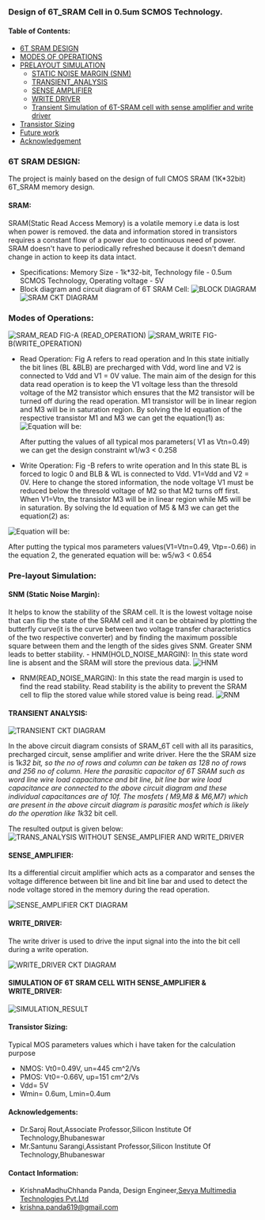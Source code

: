 
### Design of 6T_SRAM Cell in 0.5um SCMOS Technology.

#### Table of Contents:
 - [6T SRAM DESIGN](#6T_SRAM_DESIGN) 
  - [MODES OF OPERATIONS](#Modes_of_operations)
  -  [PRELAYOUT SIMULATION](#PRE_LAYOUT_SIMULATION)
     - [STATIC NOISE MARGIN (SNM)](#STATIC_NOISE_MARGIN)
     - [TRANSIENT_ANALYSIS](#TRANSIENT_ANALYSIS)
      - [SENSE AMPLIFIER](#Sense_amplifier)
      - [WRITE DRIVER](#Write_Driver)
      - [ Transient Simulation of 6T-SRAM cell with sense amplifier and write driver](#Transient_Simulation_of_6T_SRAM_cell_with_sense_amplifier_and_write_driver)
   - [Transistor Sizing](#Transistor_Sizing)
  - [Future work](#Future_work)
   - [Acknowledgement](#Acknowledgement) 
    
### 6T SRAM DESIGN:
The project is mainly based on the design of full CMOS SRAM (1K*32bit) 6T_SRAM memory design.
#### SRAM:
SRAM(Static Read Access Memory) is a volatile memory i.e data is lost when power is removed. the data and information stored in transistors requires a constant flow of a power due to continuous need of power. SRAM doesn't have to periodically refreshed because it doesn't demand change in action to keep its data intact. 
- Specifications:
   Memory Size - 1k*32-bit,  Technology file - 0.5um SCMOS Technology, Operating voltage - 5V
- Block diagram and circuit diagram of 6T SRAM Cell:
![BLOCK DIAGRAM](https://github.com/KrishnaMadhuchhanda/6T_-SRAM/blob/main/Diagrams/SRAM_BLOCKDIAGRAM.png) 
![SRAM CKT DIAGRAM](https://github.com/KrishnaMadhuchhanda/6T_-SRAM/blob/main/Diagrams/SRAM.png)

### Modes of Operations:
![SRAM_READ](https://github.com/KrishnaMadhuchhanda/6T_-SRAM/blob/main/Diagrams/SRAM_READ.png) FIG-A (READ_OPERATION) ![SRAM_WRITE](https://github.com/KrishnaMadhuchhanda/6T_-SRAM/blob/main/Diagrams/SRAM_WRITE.png)
FIG-B(WRITE_OPERATION)

- Read Operation:
   Fig A refers to read operation and In this state initially the bit lines (BL &BLB) are precharged with Vdd,  word line and V2 is connected to Vdd and V1 = 0V value. The main aim of the design for this data read operation is to keep the V1 voltage less than the thresold voltage of the M2 transistor which ensures that the M2 transistor will be turned off during the read operation. M1 transistor will be in linear region and M3 will be in saturation region.
  By solving the Id equation of the respective transistor M1 and M3 we can get the equation(1) as:                                                     
![Equation will be:](https://github.com/KrishnaMadhuchhanda/6T_-SRAM/blob/main/Diagrams/Eq-1.jpeg)
 
   After putting the values of all typical mos parameters( V1 as Vtn=0.49) we can get the design constraint
   w1/w3 < 0.258
   
- Write Operation:
Fig -B refers to write operation and In this state BL is forced to logic 0 and BLB & WL is connected to Vdd.  V1=Vdd and V2 = 0V.  Here to change the stored information, the node voltage V1 must be reduced below the thresold voltage of M2 so that M2 turns off first.
When V1=Vtn, the transistor M3 will be in linear region while M5 will be in saturation.
By solving the Id equation of M5 & M3 we can get the equation(2) as:

![Equation will be:](https://github.com/KrishnaMadhuchhanda/6T_-SRAM/blob/main/Diagrams/Eq-2.jpeg)

After putting the typical mos parameters values(V1=Vtn=0.49, Vtp=-0.66) in the equation 2, the generated equation will be:
w5/w3 < 0.654

### Pre-layout Simulation: 
   #### SNM (Static Noise Margin):
  It helps to know the stability of the SRAM cell. It is the lowest voltage noise that can flip the state of the SRAM cell and it can be obtained by plotting the butterfly curve(it is the curve between two voltage transfer characteristics of the two respective converter) and by finding the maximum possible square between them and the length of the sides gives SNM. Greater SNM leads to better stability.
        - HNM(HOLD_NOISE_MARGIN):
   In this state word line is absent and the SRAM will store the previous data.
   ![HNM](https://github.com/KrishnaMadhuchhanda/6T_-SRAM/blob/main/Diagrams/HNM.png)

   - RNM(READ_NOISE_MARGIN):
    In this state the read margin is used to find the read stability. Read stability is the ability to prevent the SRAM cell to flip the stored value while stored value is being read.
    ![RNM](https://github.com/KrishnaMadhuchhanda/6T_-SRAM/blob/main/Diagrams/RNM.png)

#### TRANSIENT ANALYSIS:
 ![TRANSIENT CKT DIAGRAM](https://github.com/KrishnaMadhuchhanda/6T_-SRAM/blob/main/Diagrams/TRANS%20CKT%20DIAGRAM.png)

In the above circuit diagram consists of SRAM_6T cell with all its parasitics, precharged circuit, sense amplifier and write driver. Here the the SRAM size is 1k*32 bit, so the no of rows and column can be taken as 128 no of rows and 256 no of column. Here the parasitic capacitor of 6T SRAM such as word line wire load capacitance  and bit line, bit line bar wire load capacitance are connected to the above circuit diagram and these individual capacitances are of 10f. The mosfets (	M9,M8 & M6,M7) which are present in the above circuit diagram is parasitic mosfet which is likely do the operation like 1k*32 bit cell.

The resulted output is given below:
![TRANS_ANALYSIS WITHOUT SENSE_AMPLIFIER AND WRITE_DRIVER](https://github.com/KrishnaMadhuchhanda/6T_-SRAM/blob/main/Diagrams/TRANS%20WITHOUT%20SENSE%20AMPLIFIER%20AND%20WRITE%20DRIVER.png)

#### SENSE_AMPLIFIER:
Its a differential circuit amplifier which acts as a comparator and senses the voltage difference between bit line and bit line bar and used to detect the node voltage stored in the memory during the read operation.

  ![SENSE_AMPLIFIER CKT DIAGRAM](https://github.com/KrishnaMadhuchhanda/6T_-SRAM/blob/main/Diagrams/SENSE_AMPLIFIER_SRAM.png)

#### WRITE_DRIVER:
The write driver is used to drive the input signal into the into the bit cell during a write operation.

![WRITE_DRIVER CKT DIAGRAM](https://github.com/KrishnaMadhuchhanda/6T_-SRAM/blob/main/Diagrams/SRAM_WRITEDRIVER.png)

#### SIMULATION OF 6T SRAM CELL WITH SENSE_AMPLIFIER & WRITE_DRIVER:
![SIMULATION_RESULT](https://github.com/KrishnaMadhuchhanda/6T_-SRAM/blob/main/Diagrams/TRANS%20WITH%20SENSE_AMPLIFIER%20&%20WRITW_DRIVER.png)

#### Transistor Sizing:
Typical MOS parameters values which i have taken for the calculation purpose
   
 - NMOS: Vt0=0.49V, un=445 cm^2/Vs
 - PMOS: Vt0=-0.66V, up=151 cm^2/Vs
 - Vdd= 5V
 - Wmin= 0.6um, Lmin=0.4um
 
 #### Acknowledgements:
-   Dr.Saroj Rout,Associate Professor,Silicon Institute Of Technology,Bhubaneswar
-   Mr.Santunu Sarangi,Assistant Professor,Silicon Institute Of Technology,Bhubaneswar
#### Contact Information:
- KrishnaMadhuChhanda Panda, Design Engineer,[Sevya Multimedia Technologies Pvt.Ltd](http://sevyamultimedia.com)
- [krishna.panda619@gmail.com](mailto:krishna.panda619@gmail.com) 